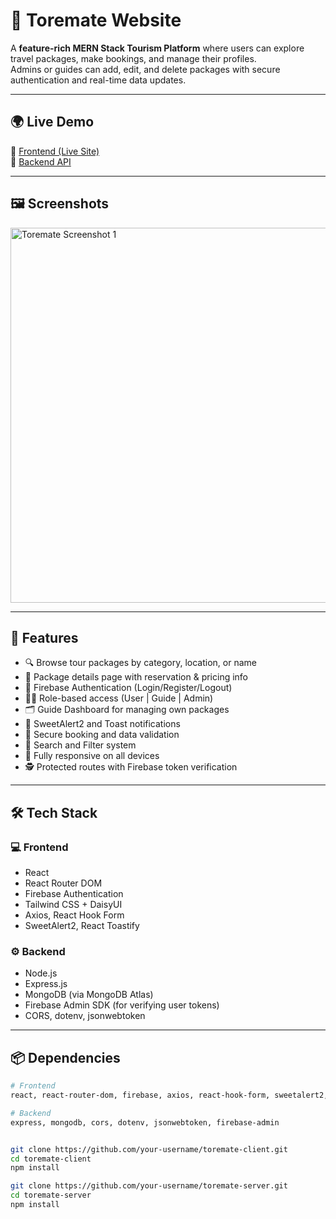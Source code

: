 # 🧳 Toremate Website

A **feature-rich MERN Stack Tourism Platform** where users can explore travel packages, make bookings, and manage their profiles.  
Admins or guides can add, edit, and delete packages with secure authentication and real-time data updates.

---

## 🌍 Live Demo

🔗 [Frontend (Live Site)](https://package-code.web.app)  
🔗 [Backend API](https://package-booking-server.vercel.app)

---

## 🖼️ Screenshots

<div style="display: flex; overflow-x: auto; gap: 10px;">
  <img src="https://i.ibb.co/cSJG4bNM/img21.png" width="600" alt="Toremate Screenshot 1">
  <img src="https://i.ibb.co/qM28NBf0/img22.png" width="600" alt="Toremate Screenshot 2">
  <img src="https://i.ibb.co/qM28NBf0/img22.png" width="600" alt="Toremate Screenshot 3">
  <img src="https://i.ibb.co.com/R4jH5zhv/Screenshot-1.png" width="600" alt="Toremate Screenshot 3">
</div>

---

## 🚀 Features

- 🔍 Browse tour packages by category, location, or name  
- 🧾 Package details page with reservation & pricing info  
- 🔐 Firebase Authentication (Login/Register/Logout)  
- 🧑‍💼 Role-based access (User | Guide | Admin)  
- 🗂️ Guide Dashboard for managing own packages  
- 💬 SweetAlert2 and Toast notifications  
- 💸 Secure booking and data validation  
- 🧭 Search and Filter system  
- 📱 Fully responsive on all devices  
- 🕵️ Protected routes with Firebase token verification  

---

## 🛠️ Tech Stack

### 💻 Frontend
- React  
- React Router DOM  
- Firebase Authentication  
- Tailwind CSS + DaisyUI  
- Axios, React Hook Form  
- SweetAlert2, React Toastify  

### ⚙️ Backend
- Node.js  
- Express.js  
- MongoDB (via MongoDB Atlas)  
- Firebase Admin SDK (for verifying user tokens)  
- CORS, dotenv, jsonwebtoken  

---

## 📦 Dependencies

```bash
# Frontend
react, react-router-dom, firebase, axios, react-hook-form, sweetalert2, react-toastify

# Backend
express, mongodb, cors, dotenv, jsonwebtoken, firebase-admin


git clone https://github.com/your-username/toremate-client.git
cd toremate-client
npm install

git clone https://github.com/your-username/toremate-server.git
cd toremate-server
npm install
